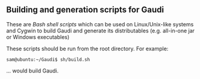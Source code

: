 Building and generation scripts for Gaudi
-----------------------------------------

These are _Bash shell scripts_ which can be used
on Linux/Unix-like systems and Cygwin 
to build Gaudi and generate its distributables 
(e.g. all-in-one jar or Windows executables)

These scripts should be run from the root directory.
For example:

`sam@ubuntu:~/Gaudi$ sh/build.sh`

... would build Gaudi.

